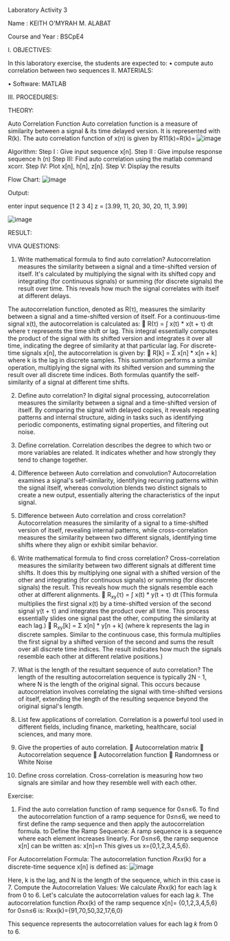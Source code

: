 Laboratory Activity 3

Name : KEITH O'MYRAH M. ALABAT

Course and Year : BSCpE4

I. OBJECTIVES:

In this laboratory exercise, the students are expected to: • compute auto correlation between two sequences II. MATERIALS:

• Software: MATLAB

III. PROCEDURES:

THEORY:

Auto Correlation Function Auto correlation function is a measure of similarity between a signal & its time delayed version. It is represented with R(k). The auto correlation function of x(n) is given by R11(k)=R(k)= ![image](https://github.com/user-attachments/assets/d38b4b7c-e785-4250-af09-7e3557d30c13)


Algorithm: Step I : Give input sequence x[n]. Step II : Give impulse response sequence h (n) Step III: Find auto correlation using the matlab command xcorr. Step IV: Plot x[n], h[n], z[n]. Step V: Display the results

Flow Chart: ![image](https://github.com/user-attachments/assets/830247c3-bc28-47b9-a557-d49bd1fa4338)


Output:

enter input sequence [1 2 3 4] z = [3.99, 11, 20, 30, 20, 11, 3.99]

![image](https://github.com/user-attachments/assets/5259e9b1-e69e-4847-b44c-eeabb5763e02)


RESULT:

VIVA QUESTIONS: 
1.	Write mathematical formula to find auto correlation? 
Autocorrelation measures the similarity between a signal and a time-shifted version of itself. It's calculated by multiplying the signal with its shifted copy and integrating (for continuous signals) or summing (for discrete signals) the result over time. This reveals how much the signal correlates with itself at different delays.

The autocorrelation function, denoted as R(τ), measures the similarity between a signal and a time-shifted version of itself. For a continuous-time signal x(t), the autocorrelation is calculated as:
	R(τ) = ∫ x(t) * x(t + τ) dt where τ represents the time shift or lag. This integral essentially computes the product of the signal with its shifted version and integrates it over all time, indicating the degree of similarity at that particular lag. For discrete-time signals x[n], the autocorrelation is given by:
	R[k] = Σ x[n] * x[n + k] where k is the lag in discrete samples. This summation performs a similar operation, multiplying the signal with its shifted version and summing the result over all discrete time indices. Both formulas quantify the self-similarity of a signal at different time shifts.

2.	Define auto correlation?
In digital signal processing, autocorrelation measures the similarity between a signal and a time-shifted version of itself. By comparing the signal with delayed copies, it reveals repeating patterns and internal structure, aiding in tasks such as identifying periodic components, estimating signal properties, and filtering out noise.

3.	Define correlation.
Correlation describes the degree to which two or more variables are related. It indicates whether and how strongly they tend to change together.

4.	Difference between Auto correlation and convolution? 
Autocorrelation examines a signal's self-similarity, identifying recurring patterns within the signal itself, whereas convolution blends two distinct signals to create a new output, essentially altering the characteristics of the input signal.

5.	Difference between Auto correlation and cross correlation? 
Autocorrelation measures the similarity of a signal to a time-shifted version of itself, revealing internal patterns, while cross-correlation measures the similarity between two different signals, identifying time shifts where they align or exhibit similar behavior.

6.	Write mathematical formula to find cross correlation?
Cross-correlation measures the similarity between two different signals at different time shifts. It does this by multiplying one signal with a shifted version of the other and integrating (for continuous signals) or summing (for discrete signals) the result. This reveals how much the signals resemble each other at different alignments.
	R<sub>xy</sub>(τ) = ∫ x(t) * y(t + τ) dt (This formula multiplies the first signal x(t) by a time-shifted version of the second signal y(t + τ) and integrates the product over all time. This process essentially slides one signal past the other, computing the similarity at each lag.)
	R<sub>xy</sub>[k] = Σ x[n] * y[n + k] (where k represents the lag in discrete samples. Similar to the continuous case, this formula multiplies the first signal by a shifted version of the second and sums the result over all discrete time indices. The result indicates how much the signals resemble each other at different relative positions.)

7.	What is the length of the resultant sequence of auto correlation?
The length of the resulting autocorrelation sequence is typically 2N - 1, where N is the length of the original signal. This occurs because autocorrelation involves correlating the signal with time-shifted versions of itself, extending the length of the resulting sequence beyond the original signal's length.

8.	List few applications of correlation. 
Correlation is a powerful tool used in different fields, including finance, marketing, healthcare, social sciences, and many more.

9.	Give the properties of auto correlation.
	Autocorrelation matrix
	Autocorrelation sequence
	Autocorrelation function
	Randomness or White Noise

10.	Define cross correlation.
Cross-correlation is measuring how two signals are similar and how they resemble well with each other.

Exercise: 
1. Find the auto correlation function of ramp sequence for 0≤n≤6.
To find the autocorrelation function of a ramp sequence for 0≤n≤6, we need to first define the ramp sequence and then apply the autocorrelation formula. to Define the Ramp Sequence: A ramp sequence is a sequence where each element increases linearly. For 0≤n≤6, the ramp sequence x[n] can be written as: x[n]=n This gives us x={0,1,2,3,4,5,6}.

For Autocorrelation Formula: The autocorrelation function 𝑅𝑥𝑥(k) for a discrete-time sequence x[n] is defined as: ![image](https://github.com/user-attachments/assets/8032905b-1f57-48dc-87e5-6cb48dfecdc0)


Here, k is the lag, and N is the length of the sequence, which in this case is 7.
Compute the Autocorrelation Values: We calculate 𝑅xx(k) for each lag k from 0 to 6. Let's calculate the autocorrelation values for each lag 𝑘. The autocorrelation function 𝑅xx​(k) of the ramp sequence x[n]= {0,1,2,3,4,5,6} for 0≤n≤6 is: Rxx(k)={91,70,50,32,17,6,0}

This sequence represents the autocorrelation values for each lag 𝑘 from 0 to 6.
